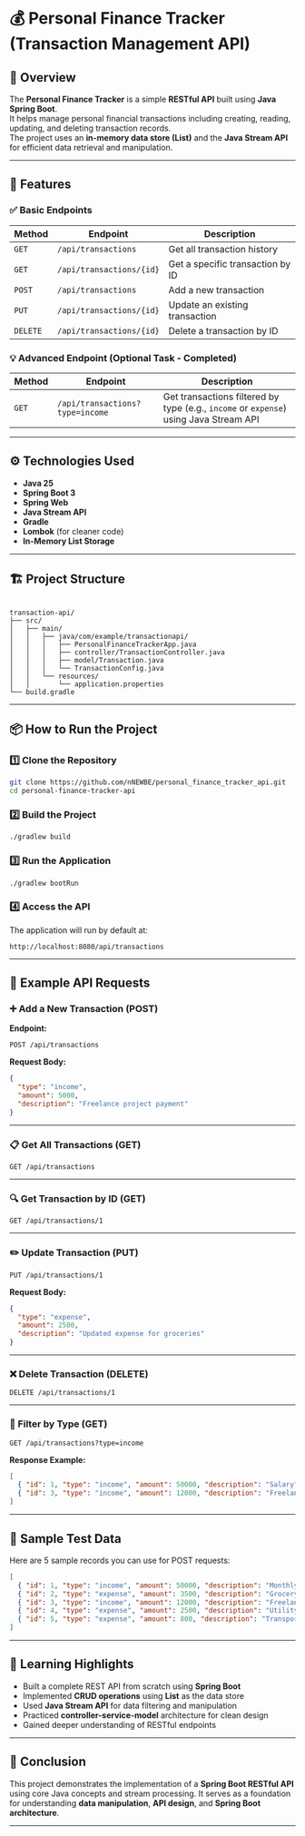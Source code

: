 # 💰 Personal Finance Tracker (Transaction Management API)

## 🧩 Overview

The **Personal Finance Tracker** is a simple **RESTful API** built using **Java Spring Boot**.  
It helps manage personal financial transactions including creating, reading, updating, and deleting transaction records.  
The project uses an **in-memory data store (List)** and the **Java Stream API** for efficient data retrieval and manipulation.

---

## 🎯 Features

### ✅ Basic Endpoints
| Method | Endpoint | Description |
|---------|-----------|-------------|
| `GET` | `/api/transactions` | Get all transaction history |
| `GET` | `/api/transactions/{id}` | Get a specific transaction by ID |
| `POST` | `/api/transactions` | Add a new transaction |
| `PUT` | `/api/transactions/{id}` | Update an existing transaction |
| `DELETE` | `/api/transactions/{id}` | Delete a transaction by ID |

### 💡 Advanced Endpoint (Optional Task - Completed)
| Method | Endpoint | Description |
|---------|-----------|-------------|
| `GET` | `/api/transactions?type=income` | Get transactions filtered by type (e.g., `income` or `expense`) using Java Stream API |

---

## ⚙️ Technologies Used

- **Java 25**
- **Spring Boot 3**
- **Spring Web**
- **Java Stream API**
- **Gradle**
- **Lombok** (for cleaner code)
- **In-Memory List Storage**

---

## 🏗️ Project Structure

```

transaction-api/
├── src/
│   ├── main/
│   │   ├── java/com/example/transactionapi/
│   │   │   ├── PersonalFinanceTrackerApp.java
│   │   │   ├── controller/TransactionController.java
│   │   │   ├── model/Transaction.java
│   │   │   └── TransactionConfig.java
│   │   └── resources/
│   │       └── application.properties
└── build.gradle

````

---

## 📦 How to Run the Project

### 1️⃣ Clone the Repository
```bash
git clone https://github.com/nNEWBE/personal_finance_tracker_api.git
cd personal-finance-tracker-api
````

### 2️⃣ Build the Project

```bash
./gradlew build
```

### 3️⃣ Run the Application

```bash
./gradlew bootRun
```

### 4️⃣ Access the API

The application will run by default at:

```
http://localhost:8080/api/transactions
```

---

## 🧪 Example API Requests

### ➕ Add a New Transaction (POST)

**Endpoint:**

```
POST /api/transactions
```

**Request Body:**

```json
{
  "type": "income",
  "amount": 5000,
  "description": "Freelance project payment"
}
```

---

### 📋 Get All Transactions (GET)

```
GET /api/transactions
```

---

### 🔍 Get Transaction by ID (GET)

```
GET /api/transactions/1
```

---

### ✏️ Update Transaction (PUT)

```
PUT /api/transactions/1
```

**Request Body:**

```json
{
  "type": "expense",
  "amount": 2500,
  "description": "Updated expense for groceries"
}
```

---

### ❌ Delete Transaction (DELETE)

```
DELETE /api/transactions/1
```

---

### 🔎 Filter by Type (GET)

```
GET /api/transactions?type=income
```

**Response Example:**

```json
[
  { "id": 1, "type": "income", "amount": 50000, "description": "Salary" },
  { "id": 3, "type": "income", "amount": 12000, "description": "Freelance project" }
]
```

---

## 🧠 Sample Test Data

Here are 5 sample records you can use for POST requests:

```json
[
  { "id": 1, "type": "income", "amount": 50000, "description": "Monthly salary deposit" },
  { "id": 2, "type": "expense", "amount": 3500, "description": "Grocery shopping" },
  { "id": 3, "type": "income", "amount": 12000, "description": "Freelance web project" },
  { "id": 4, "type": "expense", "amount": 2500, "description": "Utility bill" },
  { "id": 5, "type": "expense", "amount": 800, "description": "Transport pass" }
]
```

---

## 🧩 Learning Highlights

* Built a complete REST API from scratch using **Spring Boot**
* Implemented **CRUD operations** using **List** as the data store
* Used **Java Stream API** for data filtering and manipulation
* Practiced **controller-service-model** architecture for clean design
* Gained deeper understanding of RESTful endpoints

---

## 🏁 Conclusion

This project demonstrates the implementation of a **Spring Boot RESTful API** using core Java concepts and stream processing.
It serves as a foundation for understanding **data manipulation**, **API design**, and **Spring Boot architecture**.

---
